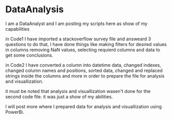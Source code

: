 # DataAnalysis
I am a DataAnalyst and I am posting my scripts here as show of my capabilities

in Code1 I have imported a stackoverflow survey file and answeard 3 questions
to do that, I have done things like making filters for desired values in columns
removing NaN values, selecting requierd columns and data to get some conclusions.

in Code2 I have converted a column into datetime data, changed indexes,
changed column names and positions, sorted data, changed and replaced strings inside the columns and more
in order to prepare the file for analysis and visuallization.

it must be noted that analysis and visuallization wasen't done for the second code file. it was just a show of my abilities.

I will post more where I prepared data for analysis and visuallization using PowerBi.
